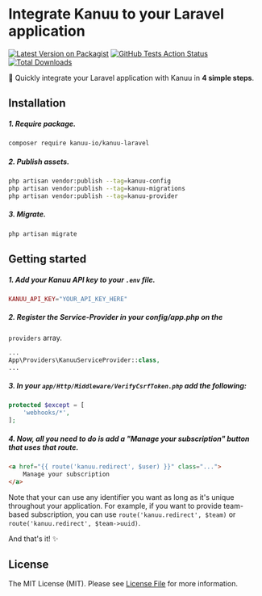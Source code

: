 # Integrate Kanuu to your Laravel application

[![Latest Version on Packagist](https://img.shields.io/packagist/v/kanuu-io/kanuu-laravel.svg)](https://packagist.org/packages/kanuu-io/kanuu-laravel)
[![GitHub Tests Action Status](https://img.shields.io/github/workflow/status/kanuu-io/kanuu-laravel/Tests?label=tests)](https://github.com/kanuu-io/kanuu-laravel/actions?query=workflow%3ATests+branch%3Amain)
[![Total Downloads](https://img.shields.io/packagist/dt/kanuu-io/kanuu-laravel.svg)](https://packagist.org/packages/kanuu-io/kanuu-laravel)

🛶 Quickly integrate your Laravel application with Kanuu in **4 simple steps**.

## Installation

##### 1. Require package.
```bash
composer require kanuu-io/kanuu-laravel
```

##### 2. Publish assets.

```bash
php artisan vendor:publish --tag=kanuu-config
php artisan vendor:publish --tag=kanuu-migrations
php artisan vendor:publish --tag=kanuu-provider
```

##### 3. Migrate.

```bash
php artisan migrate
```

## Getting started

##### 1. Add your Kanuu API key to your `.env` file.

```php
KANUU_API_KEY="YOUR_API_KEY_HERE"
```

##### 2. Register the Service-Provider in your config/app.php on the
`providers` array.
```php
...
App\Providers\KanuuServiceProvider::class,
...
```

##### 3. In your `app/Http/Middleware/VerifyCsrfToken.php` add the following:

```php
protected $except = [
    'webhooks/*',
];
```

##### 4. Now, all you need to do is add a "Manage your subscription" button that uses that route.

```html
<a href="{{ route('kanuu.redirect', $user) }}" class="...">
    Manage your subscription
</a>
```

Note that your can use any identifier you want as long as it's unique throughout your application. For example, if you want to provide team-based subscription, you can use `route('kanuu.redirect', $team)` or `route('kanuu.redirect', $team->uuid)`.

And that's it! ✨

## License

The MIT License (MIT). Please see [License File](LICENSE.md) for more information.
